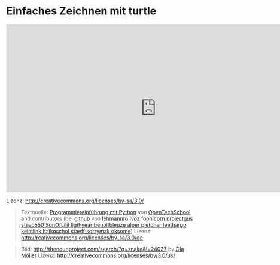 # Einfaches Zeichnen mit turtle

<iframe src="https://player.vimeo.com/video/140204552" width="800" height="450" frameborder="0" webkitallowfullscreen mozallowfullscreen allowfullscreen></iframe>

Lizenz: http://creativecommons.org/licenses/by-sa/3.0/

> Textquelle:
[Programmiereinführung mit Python](http://opentechschool.github.io/python-beginners/de/index.html) von [OpenTechSchool](http://opentechschool.org/) and contributors (bei [github](http://github.com/OpenTechSchool/python-beginners) von [lehmannro Ivoz foonicorn projectgus stevo550 SonOfLilit ligthyear benoitbleuze alper pletcher leethargo keimlink haikoschol staeff sorrymak oksome](http://github.com/OpenTechSchool/python-beginners/graphs/contributors)) Lizenz: http://reativecommons.org/licenses/by-sa/3.0/de

> Bild: 
http://thenounproject.com/search/?q=snake&i=24037
by [Ola Möller](http://thenounproject.com/olamoller) Lizenz: http://creativecommons.org/licenses/by/3.0/us/



